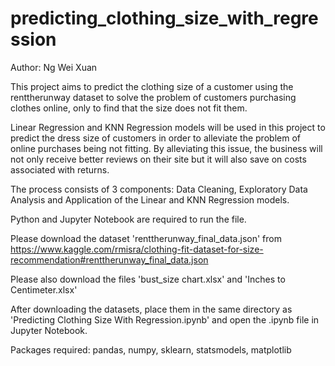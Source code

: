 # predicting_clothing_size_with_regression
Author: Ng Wei Xuan

This project aims to predict the clothing size of a customer using the renttherunway dataset to solve the problem of customers purchasing clothes online, only to find that the size does not fit them. 

Linear Regression and KNN Regression models will be used in this project to predict the dress size of customers in order to alleviate the problem of online purchases being not fitting. By alleviating this issue, the business will not only receive better reviews on their site but it will also save on costs associated with returns.

The process consists of 3 components: Data Cleaning, Exploratory Data Analysis and Application of the Linear and KNN Regression models.

Python and Jupyter Notebook are required to run the file.

Please download the dataset 'renttherunway_final_data.json' from https://www.kaggle.com/rmisra/clothing-fit-dataset-for-size-recommendation#renttherunway_final_data.json

Please also download the files 'bust_size chart.xlsx' and 'Inches to Centimeter.xlsx'

After downloading the datasets, place them in the same directory as 'Predicting Clothing Size With Regression.ipynb' and open the .ipynb file in Jupyter Notebook.

Packages required:
pandas, numpy, sklearn, statsmodels, matplotlib

